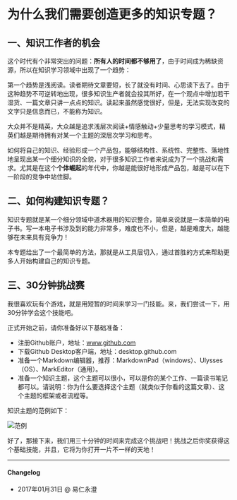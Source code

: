 # 为什么我们需要创造更多的知识专题？

## 一、知识工作者的机会

这个时代有个非常突出的问题：**所有人的时间都不够用了**，由于时间成为稀缺资源，所以在知识学习领域中出现了一个趋势：

第一个趋势是浅阅读。读者期待文章要短，长了就没有时间、心思读下去了。由于这种趋势不可逆转地出现，很多知识生产者就会投其所好，在一个观点中增加若干湿货、一篇文章只讲一点点的知识。读起来虽然感觉很好，但是，无法实现改变的文字只是信息而已，不能称为知识。

大众并不是精英，大众越是追求浅层次阅读+情感触动+少量思考的学习模式，精英们越是期待拥有对某一个主题的深层次学习和思考。

如何将自己的知识、经验形成一个产品包，能够结构性、系统性、完整性、落地性地呈现出某一个细分知识的全貌，对于很多知识工作者来说成为了一个挑战和需求。尤其是在这个**个体崛起**的年代中，你越是能很好地形成产品包，越是可以在下一阶段的竞争中站住脚。

## 二、如何构建知识专题？

知识专题就是某一个细分领域中道术器用的知识整合，简单来说就是一本简单的电子书。写一本电子书涉及到的能力非常多，难度也不小，但是，越是难度大，越能够在未来具有竞争力！

本专题给出了一个最简单的方法，那就是从工具层切入，通过首胜的方式来帮助更多人开始构建自己的知识专题。

## 三、30分钟挑战赛

我很喜欢玩有个游戏，就是用短暂的时间来学习一门技能。来，我们尝试一下，用30分钟学会这个技能吧。

正式开始之前，请你准备好以下基础准备：
- 注册Github账户，地址：www.github.com
- 下载Github Desktop客户端，地址：desktop.github.com
- 准备一个Markdown编辑器，推荐：MarkdownPad（windows）、Ulysses（OS）、MarkEditor（通用）。
- 准备一个知识主题，这个主题可以很小，可以是你的某个工作、一篇读书笔记都可以。请说明：你为什么要选择这个主题（就类似于你看的这篇文章）、这个主题的框架或者流程等。

知识主题的范例如下：

![范例](http://77fm42.com1.z0.glb.clouddn.com/WechatIMG11.jpeg)

好了，那接下来，我们用三十分钟的时间来完成这个挑战吧！挑战之后你奖获得这个基础技能，并且，它将为你打开一片不一样的天地！

- - - - 


#### Changelog

- 2017年01月31日 @ 易仁永澄